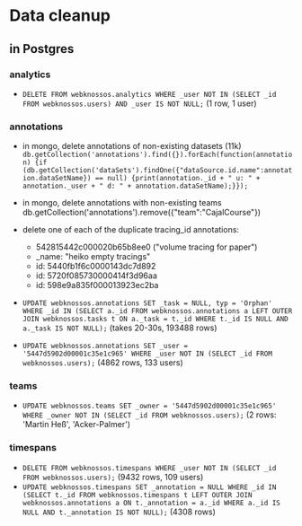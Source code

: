 # Data cleanup

## in Postgres

### analytics
* `DELETE FROM webknossos.analytics WHERE _user NOT IN (SELECT _id FROM webknossos.users) AND _user IS NOT NULL;` (1 row, 1 user)

### annotations
* in mongo, delete annotations of non-existing datasets (11k) `db.getCollection('annotations').find({}).forEach(function(annotation) {if (db.getCollection('dataSets').findOne({"dataSource.id.name":annotation.dataSetName}) == null) {print(annotation._id + " u: " + annotation._user + " d: " + annotation.dataSetName);}});`
* in mongo, delete annotations with non-existing teams  db.getCollection('annotations').remove({"team":"CajalCourse"})

* delete one of each of the duplicate tracing_id annotations:
   - 542815442c000020b65b8ee0 ("volume tracing for paper")
   - _name: "heiko empty tracings"
   - id: 5440fb1f6c0000143dc7d892
   - id: 5720f085730000414f3d96aa
   - id: 598e9a835f000013923ec2ba

* `UPDATE webknossos.annotations SET _task = NULL, typ = 'Orphan' WHERE _id IN (SELECT a._id FROM webknossos.annotations a LEFT OUTER JOIN webknossos.tasks t ON a._task = t._id WHERE t._id IS NULL AND a._task IS NOT NULL);` (takes 20-30s, 193488 rows)
* `UPDATE webknossos.annotations SET _user = '5447d5902d00001c35e1c965' WHERE _user NOT IN (SELECT _id FROM webknossos.users);` (4862 rows, 133 users)

### teams
* `UPDATE webknossos.teams SET _owner = '5447d5902d00001c35e1c965' WHERE _owner NOT IN (SELECT _id FROM webknossos.users);` (2 rows: 'Martin Heß', 'Acker-Palmer')

### timespans
* `DELETE FROM webknossos.timespans WHERE _user NOT IN (SELECT _id FROM webknossos.users);` (9432 rows, 109 users)
* `UPDATE webknossos.timespans SET _annotation = NULL WHERE _id IN (SELECT t._id FROM webknossos.timespans t LEFT OUTER JOIN webknossos.annotations a ON t._annotation = a._id WHERE a._id IS NULL AND t._annotation IS NOT NULL);` (4308 rows)
